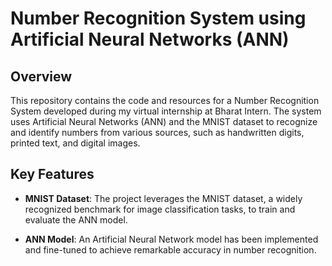# Number Recognition System using Artificial Neural Networks (ANN)

## Overview

This repository contains the code and resources for a Number Recognition System developed during my virtual internship at Bharat Intern. The system uses Artificial Neural Networks (ANN) and the MNIST dataset to recognize and identify numbers from various sources, such as handwritten digits, printed text, and digital images.

## Key Features

- **MNIST Dataset**: The project leverages the MNIST dataset, a widely recognized benchmark for image classification tasks, to train and evaluate the ANN model.

- **ANN Model**: An Artificial Neural Network model has been implemented and fine-tuned to achieve remarkable accuracy in number recognition.

